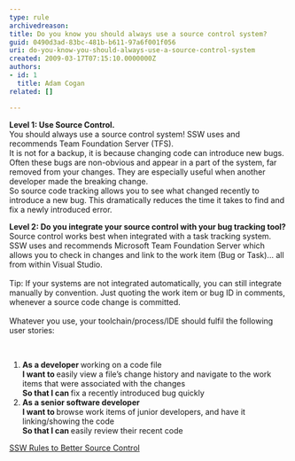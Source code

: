 ```yaml
---
type: rule
archivedreason: 
title: Do you know you should always use a source control system?
guid: 0490d3ad-83bc-481b-b611-97a6f001f056
uri: do-you-know-you-should-always-use-a-source-control-system
created: 2009-03-17T07:15:10.0000000Z
authors:
- id: 1
  title: Adam Cogan
related: []

---
```



<p> 
   <strong>​Level 1&#58;&#160;Use&#160;Source&#160;Control.&#160;</strong><br>You should always use a source control system! SSW uses and recommends Team Foundation Server (TFS). 
   <br>It is not for a backup, it is because changing code can introduce new bugs. Often these bugs are non-obvious ​​​and appear in a part of the system, far removed from your changes. They are especially useful when another developer made the breaking change.<br>So source code tracking allows you to see what changed recently to introduce a new bug. This dramatically reduces the time it takes to find and fix a newly introduced error.</p><p dir="ltr"> 
   <strong>Level 2&#58; Do you integrate your source control with your bug tracking tool?</strong><br>Source control works best when integrated with a task tracking system. SSW uses and recommends Microsoft Team Foundation Server which allows you to check in changes and link to the work item (Bug or Task)... all from within Visual Studio. 
   <br>&#160;<br>Tip&#58; If your systems are not integrated automatically, you can still integrate manually by convention. Just quoting the work item or bug ID in comments, whenever a source code change is committed.<br>&#160;<br>Whatever you use, your toolchain/process/IDE should fulfil the following user stories&#58;</p> ​​   
<ol><li> 
      <strong>As a developer </strong>working on a code file 
      <br>
      <strong>I want to </strong>easily view a file’s change history and navigate to the work items that were associated with the changes 
      <br>
      <strong>So that I can </strong>fix a recently introduced bug quickly</li><li> 
      <strong>As a senior software developer </strong>
      <br>
      <strong>I want to </strong>browse work items of junior developers, and have it linking/showing the code 
      <br>
      <strong>So that I can </strong>easily review their recent code<br></li></ol><p> 
   <a href="http&#58;//www.ssw.com.au/ssw/Standards/Rules/RulesToBetterSourceControl.aspx">SSW Rules to Better Source Control</a> </p>
<br><excerpt class='endintro'></excerpt><br>



